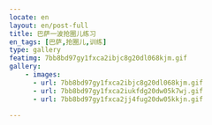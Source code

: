 ```yaml
---
locate: en
layout: en/post-full
title: 巴萨一波抢圈儿练习
en_tags: [巴萨,抢圈儿,训练]
type: gallery
featimg: 7bb8bd97gy1fxca2ibjc8g20dl068kjm.gif
gallery:
    - images:
      - url: 7bb8bd97gy1fxca2ibjc8g20dl068kjm.gif
      - url: 7bb8bd97gy1fxca2iukfdg20dw05k7wj.gif
      - url: 7bb8bd97gy1fxca2jj4fug20dw05kkjn.gif
     
---
```

